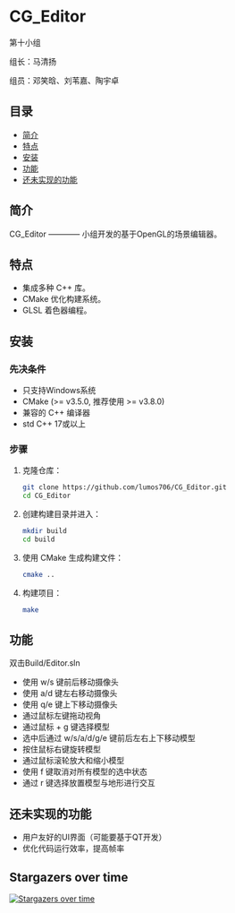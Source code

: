 # CG_Editor
第十小组

组长：马清扬

组员：邓笑晗、刘苇嘉、陶宇卓
## 目录
- [简介](#简介)
- [特点](#特点)
- [安装](#安装)
- [功能](#功能)
- [还未实现的功能](#还未实现的功能)

## 简介
CG_Editor ———— 小组开发的基于OpenGL的场景编辑器。

## 特点
- 集成多种 C++ 库。
- CMake 优化构建系统。
- GLSL 着色器编程。

## 安装
### 先决条件
- 只支持Windows系统
- CMake (>= v3.5.0, 推荐使用 >= v3.8.0)
- 兼容的 C++ 编译器
- std C++ 17或以上

### 步骤
1. 克隆仓库：
    ```bash
    git clone https://github.com/lumos706/CG_Editor.git
    cd CG_Editor
    ```

2. 创建构建目录并进入：
    ```bash
    mkdir build
    cd build
    ```

3. 使用 CMake 生成构建文件：
    ```bash
    cmake ..
    ```

4. 构建项目：
    ```bash
    make
    ```

## 功能
双击Build/Editor.sln
- 使用 w/s 键前后移动摄像头
- 使用 a/d 键左右移动摄像头
- 使用 q/e 键上下移动摄像头
- 通过鼠标左键拖动视角
- 通过鼠标 + g 键选择模型
- 选中后通过 w/s/a/d/g/e 键前后左右上下移动模型
- 按住鼠标右键旋转模型
- 通过鼠标滚轮放大和缩小模型
- 使用 f 键取消对所有模型的选中状态
- 通过 r 键选择放置模型与地形进行交互


## 还未实现的功能
- 用户友好的UI界面（可能要基于QT开发）
- 优化代码运行效率，提高帧率

## Stargazers over time
[![Stargazers over time](https://starchart.cc/lumos706/CG_Editor.svg?variant=adaptive)](https://starchart.cc/lumos706/CG_Editor)
